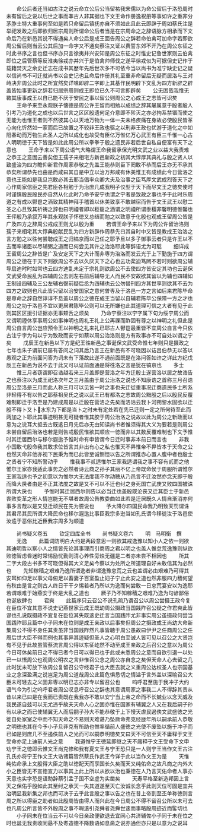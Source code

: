 <!-- { "loadSidebar": true } -->
　　命公后者还当如古注之说云命立公后公当留祐我宋儒以为命公留后于洛恐周时未有留后之说以后世之事而凖古人非其据也下文王命作册逸祝册等事如许之重非分茅胙土特大重事何至如是若只命留后镇抚亦自不须如此且此云即辟于周如蔡氏注是举祀发政之后即欲归居宗周则所谓命公后者当是在宗周命之之辞语脉方相承而下文命后乃在新邑其说不得通矣人命公后是成王面告周公之辞若命伯禽可加命字若即欲周公留后则当云公其后加一命字又不通矣蔡注又证以费誓东郊不开乃在周公东征之时此书序之言也但书序亦只言徐夷并兴安知是周公东征之时惟史记鲁世家则云伯禽即位之后管蔡等反淮夷徐戎亦并兴于是伯禽帅师伐之遂平徐戎似为可据但史记作于载籍焚灭之余史迁志在成书其歴年先后世次多不可依今当以尚书为准宁缺史记之疑以信尚书不可迁就尚书以合史记也且命后作册其礼至重非命留后无疑而居洛与王对峙决非周公此时之所宜然矣详味即辟二字即上其基作民明辟下文乱为四方新辟之辟盖皆始事更新之辞若归居宗周则成王即位已久不可言即辟矣
　　公无困哉我惟无斁其康事成王以自已能不厌于安民之事以留公则周公之心成王之志皆可识矣
　　王命予来至永观朕子懐徳是周公许王留而相勉以成绩之辞其屡属意于殷者殷人引考乃为道化之成也以后世言之区区殷遗何足介意即不殄灭之亦必拘系禁锢而使之无能为也惟王者则不然彼其心以天地万物为一体一夫未格疾痛在身故必使殷民皆革心向化忻然如一家而后已故置之不较非王政也驱之以刑非王政也优游于道化之中如阳春动而万物生此圣人之所以成化也故受有臣亿万惟亿万心武王有臣三千惟一心古人明明徳于天下皆是如此此周公所以拳拳于殷之遗民非若后世自私自便富有天下之意也
　　王命予来以下周公语气大略谓王命我留承保光明文武之业以益大我责难之恭王之意固云善矣但王孺子来相宅方新邑新政之初其大惇厚其典礼与殷之贤人以致盛治为四方瞻仰新君作周家恭敬之先盖王能恭则臣下罔敢不恭而后王亦无不承其恭矣所谓恭先也由是而咸曰其自是中立以治万邦咸有休美惟王有成绩此今日营洛之意也王能如是我旦岂敢必其去耶当倡率众卿大夫及治事之臣笃厚文武成烈答天下之心作周家信臣之先君臣各相勉于为治庶几成我明子仪型于天下而尽文王之徳矣使时时谨慎殷民殷民亦自然从化此时乃命予安宁也谓之宁者是致政之事也予于此时乐周道之有成以鬰鬯之酒致其精神拜手稽首以休美致享不敢越宿而告于文王武王以慰二圣之心且致其祈祷之辞也曰明禋者即以秬鬯之酒谓之明禋所谓黍稷非馨明徳惟馨也王伻殷乃承叙万年其永观朕子怀徳又总结而勉之以致意于化殷也观成王留周公皆是广及四方之辞周公戒成王则尤以殷为重
　　若谓王命予来以下为周公许留治洛则孺子来相宅其大惇典殷献民乱为四方新辟作周恭先曰其自时中又皆是教成王治洛之言方勉之以徃何尝聴成王之归镐京而以己任之耶予旦以多子御事云者只是许王以不去而率诸臣以尽辅弼之道而已何尝见其许之治洛耶此等辞语尤为可騐
　　细详成王留周公之辞皆是广及安定天下之大计而非専为治洛而发云光于上下勤施于四方谓周公之徳在于天下则欲周公不去以久厌天下之心也云功棐迪笃罔不若时则欲周公辅导启迪时时如常也云四方迪乱未定于宗礼则欲周公不去使四方皆安定其功也云诞保文武受命民乱为四辅周公去则左右前后辅导无人而民不安故欲其留以为辅也四辅如王制设四辅及三公左辅右弼前疑后丞为四辅也云公勿替刑四方其世享则欲其不去为四方之取则也凡此皆只留以治安国家之意何曽専及于洛邑一方之言如后来君陈毕命是専命之辞自然谆谆不息盖以周公之徳在成王当留以自辅君陈毕公保障一方之才也周公之功于洛邑不宜以更居君陈毕公则可以无所嫌也此其道理可信之大者有见于此则其区区援引证据亦无事颊舌之烦矣
　　乃命宁蔡注以宁字属下句为绥宁周公而又谓明禋休享事周公如事神明也周礼王礼上公再祼而酢固有尊之以神明之礼但此是周公自言周公岂应预令王以神明之礼来礼已耶古人鬰鬯最重皆不宜周公自言今只依古注宁字为句以宁为致政而安宁如蔡以周公治洛则是方有政事亦不可自处以谓之宁矣
　　戊辰王在新邑以下方是纪王徃新邑之事诞保文武受命惟七年则只是摄政之七年也朱子谓前已屡有答问之词其后乃言王在新邑有不可晓因以诘吕伯恭无以答以愚观之正为前面问答为词未有下落故此遂不通前面既是在洛问答如许之详此方纪戊辰王在新邑为说不去于此又可以证前面通是将徃洛之言是犹在镐京也
　　多士
　　惟三月者窃谓即召诰越若来三月盖即是营洛之年方迁殷士遂营洛以居之故诰告之也蔡注以为成王祀洛次年之三月盖由于周公治洛之说也不知康诰之首称三月召诰周公至洛是三月而此人称三月可以见皆一时之事也夫迁徙重事况迁商遗民多士所系非轻得不有以告之耶蔡祖吴氏之说以武王已有都洛之志故周公黜殷之后以殷民反覆难制即迁于洛至是乃建成周是以迁殷在营洛之先矣而洛诰云我卜河朔黎水固欲以迁殷不得卜又卜水东为下都是当卜之时未有定处若在先已迁则一定之所何待至此而两加之卜耶此其事迹明甚无可疑者惟其胶于周公治洛之说故以此为周公之新政而以意为之说耳大抵去古既逺日月先后亦无由知读尚书者惟须得其大义为要若是则周公未尝自留后治洛也若是则告戒殷民惟欲其顺应一徳而非以其数反覆难制也下文予惟时其迁居西尔与移尔遐逖予惟时命有申皆谓今日迁时事非本前日而言也
　　非我小国敢弋殷命我其敢求位皆言其非出有心之私也惟天不畀惟帝不畀皆本于天命之公也然天命非他亦视下民秉为而已此皆至诚恻怛以告之所谓推赤心置人腹中者也殷士之贤者宁不知所警动乎
　　惟我事不贰适惟尔王家我适谓我之事不容有贰而之他惟尔王家亦我适此事势之必然者诗云商之孙子其丽不亿上帝既命侯于周服所谓惟尔王家我适也予之初意以为惟尔大无法度我不尔动聴从乃邑言不迁汝然亦念天即于殷而降大戾者由是不正其法度之故是又不可以不迁也纣之身死国亡武庚又败四国被诛所谓大戾也
　　予惟时其迁居西尔则告以必当迁也盖殷既沦丧又迁其臣士于新邑丧败变革之形人情岂能无不堪者故周公告教委曲如此若是迁居既久人情自渐消亦何事多言哉以是又见迁顽民在先为臆说也
　　予大降尔四国民命我乃明致天罚谓诛其君吊其民所谓大降民命也移尔遐逖比事臣我宗多逊当如孔氏谓今移徙汝于洛邑使汝逺于恶俗比近臣我宗周多为顺道

　　尚书疑义卷五
　　钦定四库全书
　　尚书疑义卷六
　　明　马明衡　撰
　　无逸
　　此篇词防明白大约是两段意思一则欲其戒逸豫以知小人之依一则欲其迪明哲以察小人之情皆先论其事理而引商周之君以明之也盖人惟怠荒逸豫则纵欲败徳智虑昏迷时常惕励忧勤则清心养性旁烛无疆是二者亦未尝不相因也
　　所其二字大段古书多不可晓但得其大义足矣今蔡以为处所之所道理自好未敢信其为必然也
　　先知稼穑之艰难乃逸所谓逸者非谓逸豫怠荒之云也盖谓必由艰难乃可得其安耳如仰足以事父母俯足以畜妻子百室盈止妇子宁止此安之道也然非服四力穑何望有秋由是言之则古人终日干干夕惕若者乃所以为逸而何尝敢一日怠荒宴安以为逸耶若谓艰难于始燕安于终是大乱之道也
　　厥子乃不知稼穑之艰难乃逸为句谚鄙俗也诞放肆也
　　君奭
　　此篇序只云召公不说孔疏乃谓召公以周公尝摄王政今复在臣位不宜其意不说史记燕世家云成王既幼周公摄政当国践阼召公疑之作君奭此皆谬也孔说既摄政不宜复在臣位其失既逺史迁言当国践阼尤非事实周公虽摄政何尝当国践阼耶且篇中小子同未在位则是成王亲政以后事矣但周公之摄政成王尚幼大命新集周公不得不身任其责虽非当国践阼然凡事皆聴于周公愚故曰伊尹之任商周公之任周后世大臣不得而例也其事异其迹疑但圣人之心明白至诚人皆可见以召公之大贤岂有不见于此故虽管蔡流言周公得以东征屹然不动至成王亲政之后召公之意以为周公今日可休矣前日之不得已者今日可以得已也于此或未悉周公之意而自欲引退一以处已一以悟周公也观周公明农之言非惟召公念之周公亦自念之矣但天命人心去留之几此时犹未可放下故周公复留召公守经君子也大臣去就之义重周公达权圣人也宗国基业之念深盈满之说岂足为周公道哉周公此篇危惧恳切之情溢于言外盖以深喻召公大臣未可轻去之义固非専以明已志亦非专以留召公也
　　呜呼君至施于我冲子大约语气今为引之呜呼君者周公叹息呼召公之辞也其意谓周家之事我二人不得辞其责从昔以来已曰是在我而已责既在我我亦不敢以安宁当上帝之命而不长兢业以念天威及我民遂自兹可以无尤违乎故夫天命人心之固亦惟在国家有辅翼之人又在我后嗣子孙有以承之而已使辅翼无人而后嗣子孙大不能恭敬于上下慢天虐民遏佚文武盛徳之光徙自处家室之中而不知天命之不易则天难谌乃坠厥命弗克经歴年所以嗣承前人恭敬之明徳也其在今予小子旦非克有所助也惟率循前人盛徳之光使不废坠以施于冲子而已如是则庶几不至遏佚前人之光而可以嗣恭明徳矣又曰天不可信至天不庸释于文王受命亦足上迪前人光之意
　　我道惟宁王徳延即继之天不庸释于文王受命下文申劝宁王之徳即云惟文王尚克修和我有夏文王与宁王恐只是一人则宁王当作文王古注孔氏亦将宁王作文王大诰诸篇皆然蔡氏作武王今详于此以当作文王为是
　　天惟纯佑命承上文殷得大臣之助以徳配天而享国长久矣而天又纯佑命之故凡商之内外大小之臣皆无不宣徳宣力以事其上此上所以从欲以治也秉徳在人乃言天佑命者人事亦天意也实字恐是语助辞蔡引孟子国不空虚为实凿矣
　　天寿平格至新造邦因上言天之保佑乎殷如此其至纣之承天一失其道遂至灭亡汝诚长念乎此则天位可固是宜共治明显我新集之邦也而可决于去乎此言殷之事以告之也在昔上帝割至丕单称徳则言周之所以得臣之助者如此殷周皆由得人而兴此在今日周公不得不留召公所以未可去也凡周公所言皆不外殷周之事不暇逺引尧舜者尧舜世逺而事略殷周迹近而鍳切也
　　小子同未在位当云不可以今日亲政便欲退去宜同心共济辅佐小子同于未在位之时也诞无我责收罔朂不及耉造徳不降数语如息斋之说亦通但亦只是以意为之说耳
